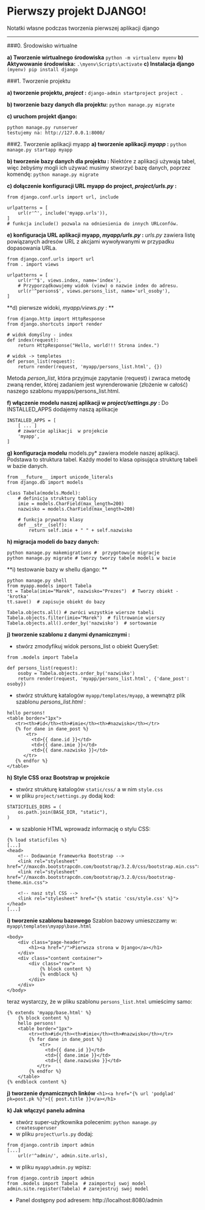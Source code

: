 Pierwszy projekt DJANGO!
===================
Notatki własne podczas tworzenia pierwszej aplikacji django

----------

###0. Środowisko wirtualne

**a) Tworzenie wirtualnego środowiska**
```python -m virtualenv myenv```
**b) Aktywowanie środowiska:**
```.\myenv\Scripts\activate```
**c) Instalacja django**
```(myenv) pip install django```

###1. Tworzenie projektu

**a) tworzenie projektu, *project* :**
```django-admin startproject project .```

**b) tworzenie bazy danych dla projektu:**
```python manage.py migrate```

**c) uruchom projekt django:**
```
python manage.py runserver
testujemy na: http://127.0.0.1:8000/
```


###2. Tworzenie aplikacji myapp
**a) tworzenie aplikacji *myapp* :**
```python manage.py startapp myapp```

**b) tworzenie bazy danych dla projektu :**
Niektóre z aplikacji używają tabel, więc żebyśmy mogli ich używać musimy stworzyć bazę danych, poprzez komendę:
```python manage.py migrate```

**c) dołączenie konfiguracji URL myapp do project, *project/urls.py* :**
```
from django.conf.urls import url, include

urlpatterns = [
    url(r'^', include('myapp.urls')),
]
# funkcja include() pozwala na odniesienia do innych URLconfów.
```

**e) konfiguracja URL aplikacji myapp, *myapp/urls.py* :**
*urls.py* zawiera listę powiązanych adresów URL z akcjami wywoływanymi w przypadku dopasowania URLa.
```
from django.conf.urls import url
from . import views

urlpatterns = [
	url(r'^$', views.index, name='index'),
	# Przyporządkowujemy widok (view) o nazwie index do adresu.
	url(r'^persons$', views.persons_list, name='url_osoby'),
]
```


**d) pierwsze widoki, *myapp/views.py* : **
```
from django.http import HttpResponse
from django.shortcuts import render

# widok domyślny - index
def index(request):
    return HttpResponse("Hello, world!!! Strona index.")

# widok -> templetes
def person_list(request):
    return render(request, 'myapp/persons_list.html', {})

```
Metoda *person_list*, która przyjmuje zapytanie (request) i zwraca metodę zwaną render, której zadaniem jest wyrenderowanie (złożenie w całość) naszego szablonu myapps/persons_list.html.


**f) włączenie modelu naszej aplikacji w *project/settings.py* :**
 Do INSTALLED_APPS dodajemy naszą aplikacje
```
INSTALLED_APPS = [
    [ ... ]
    # zawarcie aplikacji  w projekcie
    'myapp',
]
```
**g) konfiguracja modelu**
models.py* zawiera modele naszej aplikacji. Podstawa to struktura tabel. Każdy model to klasa opisująca strukturę tabeli w bazie danych.
```
from __future__ import unicode_literals
from django.db import models

class Tabela(models.Model):
    # definicja struktury tablicy
    imie = models.CharField(max_length=200)
    nazwisko = models.CharField(max_length=200)

    # funkcja prywatna klasy
    def __str__(self):
        return self.imie + " " + self.nazwisko
```

**h) migracja modeli do bazy danych:**
```
python manage.py makemigrations #  przygotowuje migracje
python manage.py migrate # tworzy tworzy tabele modeli w bazie
```

**i) testowanie bazy w shellu django: **
```
python manage.py shell
from myapp.models import Tabela
tt = Tabela(imie="Marek", nazwisko="Prezes")  # Tworzy obiekt - 'krotka'
tt.save()  # zapisuje obiekt do bazy

Tabela.objects.all() # zwróci wszystkie wiersze tabeli
Tabela.objects.filter(imie="Marek")  # filtrowanie wierszy
Tabela.objects.all().order_by('nazwisko')  # sortowanie
```

**j) tworzenie szablonu z danymi dynamicznymi :**

* stwórz zmodyfikuj widok persons_list o obiekt QuerySet:
```
from .models import Tabela

def persons_list(request):
    osoby = Tabela.objects.order_by('nazwisko')
    return render(request, 'myapp/persons_list.html', {'dane_post': osoby})
```
- stwórz strukturę katalogów ```myapp/templates/myapp```, a wewnątrz plik szablonu *persons_list.html* :
```
hello persons!
<table border="1px">
   <tr><th>#id</th><th>#imie</th><th>#nazwisko</th></tr>
   {% for dane in dane_post %}
       <tr>
         <td>{{ dane.id }}</td>
         <td>{{ dane.imie }}</td>
         <td>{{ dane.nazwisko }}</td>
      </tr>
   {% endfor %}
</table>
```

**h) Style CSS oraz Bootstrap w projekcie**

- stwórz strukturę katalogów  ```static/css/``` a w nim ```style.css```
- w pliku ```project/settings.py``` dodaj kod:
```
STATICFILES_DIRS = (
    os.path.join(BASE_DIR, "static"),
)
```
-  w szablonie HTML wprowadz informację o stylu CSS:
```
{% load staticfiles %}
[...]
<head>
	<!-- Dodawanie frameworka Bootstrap -->
	<link rel="stylesheet" href="//maxcdn.bootstrapcdn.com/bootstrap/3.2.0/css/bootstrap.min.css">
	<link rel="stylesheet" href="//maxcdn.bootstrapcdn.com/bootstrap/3.2.0/css/bootstrap-theme.min.css">

	<!-- nasz styl CSS -->
	<link rel="stylesheet" href="{% static 'css/style.css' %}">
</head>
[...]
```

**i) tworzenie szablonu bazowego**
Szablon bazowy umieszczamy w:  ```myapp\templates\myapp\base.html```
```
<body>
    <div class="page-header">
        <h1><a href="/">Pierwsza strona w Django</a></h1>
    </div>
    <div class="content container">
        <div class="row">
            {% block content %}
            {% endblock %}
        </div>
    </div>
</body>
```
teraz wystarczy, że w pliku szablonu ```persons_list.html``` umieścimy samo:
```
{% extends 'myapp/base.html' %}
	{% block content %}
	hello persons!
	<table border="1px">
		<tr><th>#id</th><th>#imie</th><th>#nazwisko</th></tr>
		{% for dane in dane_post %}
		    <tr>
		      <td>{{ dane.id }}</td>
		      <td>{{ dane.imie }}</td>
		      <td>{{ dane.nazwisko }}</td>
		   </tr>
		{% endfor %}
	</table>
{% endblock content %}
```

**j) tworzenie dynamicznych linków**
``<h1><a href="{% url 'podglad' pk=post.pk %}">{{ post.title }}</a></h1>``

**k) Jak włączyć panelu admina**

* stwórz super-użytkownika polecenim: ```python manage.py createsuperuser```
* w pliku ```project\urls.py``` dodaj:
```
from django.contrib import admin
[...]
    url(r'^admin/', admin.site.urls),
```
* w pliku ```myapp\admin.py``` wpisz:
```
from django.contrib import admin
from .models import Tabela	# zaimportuj swoj model
admin.site.register(Tabela)	# zarejestruj swoj model
```
* Panel dostępny pod adresem: http://localhost:8080/admin
